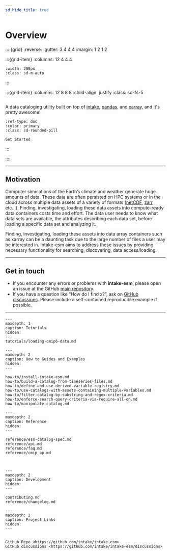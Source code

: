 ```yaml
---
sd_hide_title: true
---
```


# Overview

::::{grid}
:reverse:
:gutter: 3 4 4 4
:margin: 1 2 1 2

:::{grid-item}
:columns: 12 4 4 4

```{image} ../_static/images/NSF_4-Color_bitmap_Logo.png
:width: 200px
:class: sd-m-auto
```

:::

:::{grid-item}
:columns: 12 8 8 8
:child-align: justify
:class: sd-fs-5

```{rubric} Intake-ESM

```

A data cataloging utility built on top of [intake](https://github.com/intake/intake), [pandas](https://pandas.pydata.org/), and [xarray](https://xarray.pydata.org/en/stable/), and it's pretty awesome!

```{button-ref} how-to/install-intake-esm
:ref-type: doc
:color: primary
:class: sd-rounded-pill

Get Started
```

:::

::::

---

## Motivation

Computer simulations of the Earth’s climate and weather generate huge amounts of data.
These data are often persisted on HPC systems or in the cloud across multiple data
assets of a variety of formats ([netCDF](https://www.unidata.ucar.edu/software/netcdf/), [zarr](https://zarr.readthedocs.io/en/stable/), etc...). Finding, investigating,
loading these data assets into compute-ready data containers costs time and effort.
The data user needs to know what data sets are available, the attributes describing
each data set, before loading a specific data set and analyzing it.

Finding, investigating, loading these assets into data array containers
such as xarray can be a daunting task due to the large number of files
a user may be interested in. Intake-esm aims to address these issues by
providing necessary functionality for searching, discovering, data access/loading.

---

## Get in touch

- If you encounter any errors or problems with **intake-esm**, please open an issue at the GitHub [main repository](http://github.com/intake/intake-esm/issues).
- If you have a question like “How do I find x?”, ask on [GitHub discussions](https://github.com/intake/intake-esm/discussions). Please include a self-contained reproducible example if possible.

---

```{toctree}
---
maxdepth: 1
caption: Tutorials
hidden:
---
tutorials/loading-cmip6-data.md
```

```{toctree}
---
maxdepth: 2
caption: How to Guides and Examples
hidden:
---

how-to/install-intake-esm.md
how-to/build-a-catalog-from-timeseries-files.md
how-to/define-and-use-derived-variable-registry.md
how-to/use-catalogs-with-assets-containing-multiple-variables.md
how-to/filter-catalog-by-substring-and-regex-criteria.md
how-to/enforce-search-query-criteria-via-require-all-on.md
how-to/manipulate-catalog.md
```

```{toctree}
---
maxdepth: 2
caption: Reference
hidden:
---

reference/esm-catalog-spec.md
reference/api.md
reference/faq.md
reference/cmip_ap.md



```

```{toctree}
---
maxdepth: 2
caption: Development
hidden:
---

contributing.md
reference/changelog.md

```

```{toctree}
---
maxdepth: 2
caption: Project Links
hidden:
---


GitHub Repo <https://github.com/intake/intake-esm>
GitHub discussions <https://github.com/intake/intake-esm/discussions>

```
